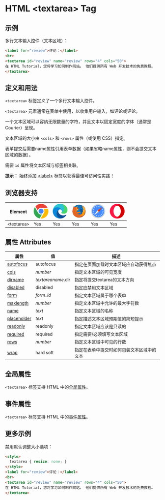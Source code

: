 HTML \<textarea> Tag
===

## 示例

多行文本输入控件（文本区域）：

```html idoc:preview:iframe
<label for="review">评论：</label>
<br>
<textarea id="review" name="review" rows="4" cols="50">
在 HTML Tutorial，您将学习如何制作网站。 他们提供所有 Web 开发技术的免费教程。
</textarea>
```

## 定义和用法

`<textarea>` 标签定义了一个多行文本输入控件。

`<textarea>` 元素通常在表单中使用，以收集用户输入，如评论或评论。

一个文本区域可以容纳无限数量的字符，并且文本以固定宽度的字体（通常是 Courier）呈现。

文本区域的大小由 `<cols>` 和 `<rows>` 属性（或使用 CSS）指定。

表单提交后需要name属性引用表单数据（如果省略name属性，则不会提交文本区域的数据）。

需要 `id` 属性将文本区域与标签相关联。

**提示：** 始终添加 [\<label>](./label.md) 标签以获得最佳可访问性实践！

## 浏览器支持

| Element | ![chrome][1] | ![edge][2] | ![firefox][3] | ![safari][4] | ![opera][5] |
| ------- | --- | --- | --- | --- | --- |
| \<textarea> | Yes | Yes | Yes | Yes | Yes |

## 属性 Attributes

| 属性 | 值 | 描述 |
| ---- | ---- | ---- |
| [autofocus](./textarea_autofocus.md)     | autofocus          | 指定在页面加载时文本区域应自动获得焦点 |
| [cols](./textarea_cols.md)               | *number*           | 指定文本区域的可见宽度 |
| [dirname](./textarea_dirname.md)         | *textareaname*.dir | 指定将提交textarea的文本方向 |
| [disabled](./textarea_disabled.md)       | disabled           | 指定应禁用文本区域 |
| [form](./textarea_form.md)               | *form\_id*         | 指定文本区域属于哪个表单 |
| [maxlength](./textarea_maxlength.md)     | *number*           | 指定文本区域中允许的最大字符数 |
| [name](./textarea_name.md)               | *text*             | 指定文本区域的名称 |
| [placeholder](./textarea_placeholder.md) | *text*             | 指定描述文本区域预期值的简短提示 |
| [readonly](./textarea_readonly.md)       | readonly           | 指定文本区域应该是只读的 |
| [required](./textarea_required.md)       | required           | 指定需要/必须填写文本区域 |
| [rows](./textarea_rows.md)               | *number*           | 指定文本区域中可见的行数 |
| [wrap](./textarea_wrap.md)               | hard soft          | 指定在表单中提交时如何包装文本区域中的文本 |

## 全局属性

`<textarea>` 标签支持 HTML 中的[全局属性](../reference/standardattributes.md)。

## 事件属性

`<textarea>` 标签支持 HTML 中的[事件属性](../reference/eventattributes.md)。

## 更多示例


禁用默认调整大小选项：

```html idoc:preview:iframe
<style>
  textarea { resize: none; }
</style>
<label for="review">评论：</label>
<br>
<textarea id="review" name="review" rows="4" cols="50">
在 HTML Tutorial，您将学习如何制作网站。 他们提供所有 Web 开发技术的免费教程。
</textarea>
```


[1]: ../assets/chrome.svg
[2]: ../assets/edge.svg
[3]: ../assets/firefox.svg
[4]: ../assets/safari.svg
[5]: ../assets/opera.svg